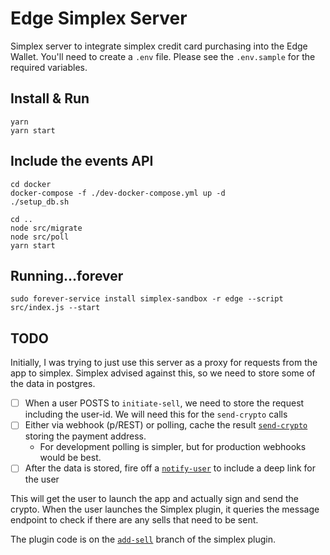 # Edge Simplex Server

Simplex server to integrate simplex credit card purchasing into the Edge Wallet.
You'll need to create a `.env` file. Please see the `.env.sample` for the
required variables.

## Install & Run

    yarn
    yarn start

## Include the events API

    cd docker
    docker-compose -f ./dev-docker-compose.yml up -d
    ./setup_db.sh

    cd ..
    node src/migrate
    node src/poll
    yarn start

## Running...forever

    sudo forever-service install simplex-sandbox -r edge --script src/index.js --start

## TODO

Initially, I was trying to just use this server as a proxy for requests from the
app to simplex. Simplex advised against this, so we need to store some of the
data in postgres.

- [ ] When a user POSTS to `initiate-sell`, we need to store the request
      including the user-id. We will need this for the `send-crypto` calls
- [ ] Either via webhook (p/REST) or polling, cache the result [`send-crypto`][send-crypto] storing the payment address.
    - For development polling is simpler, but for production webhooks would be
        best.
- [ ] After the data is stored, fire off a [`notify-user`][notify-user] to include a deep link for the user

This will get the user to launch the app and actually sign and send the crypto.
When the user launches the Simplex plugin, it queries the message endpoint to
check if there are any sells that need to be sent.

The plugin code is on the [`add-sell`][add-sell] branch of the simplex plugin.

[send-crypto]: https://developer.simplex.com/api-app.html#send-crypto-synopsis
[notify-user]: https://developer.simplex.com/api-app.html#notify-user
[add-sell]: https://github.com/EdgeApp/edge-plugin-simplex/tree/add-sell
